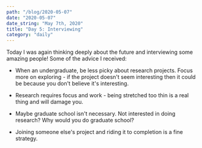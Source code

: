 ```yaml
---
path: "/blog/2020-05-07"
date: "2020-05-07"
date_string: "May 7th, 2020"
title: "Day 5: Interviewing"
category: "daily"
---
```


Today I was again thinking deeply about the future and interviewing some amazing people!  Some of the advice I received:

- When an undergraduate, be less picky about research projects.  Focus more on exploring - if the project doesn't seem interesting then it could be because you don't believe it's interesting.
  
- Research requires focus and work - being stretched too thin is a real thing and will damage you.
  
- Maybe graduate school isn't necessary.  Not interested in doing research?  Why would you do graduate school?
  
- Joining someone else's project and riding it to completion is a fine strategy.
